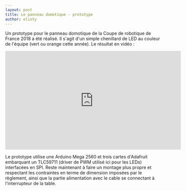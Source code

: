 ```yaml
---
layout: post
title: Le panneau domotique - prototype
author: elioty
---
```


Un prototype pour le panneau domotique de la Coupe de robotique de France 2018 a été réalisé. Il s'agit d'un simple chenillard de LED au couleur de l'équipe (vert ou orange cette année). Le résultat en vidéo :

<div class="center">
<iframe width="560" height="315" src="https://www.youtube.com/embed/LXebhTbtAUY" frameborder="0" allowfullscreen></iframe>
</div>

Le prototype utilise une Arduino Mega 2560 et trois cartes d'Adafruit embarquant un TLC59711 (driver de PWM utilisé ici pour les LEDs) interfacées en SPI.
Reste maintenant à faire un montage plus propre et respectant les contraintes en terme de dimension imposées par le règlement, ainsi que la partie alimentation avec le cable se connectant à l'interrupteur de la table.
